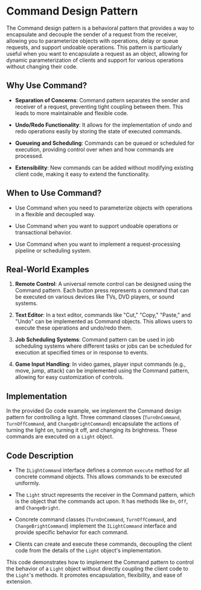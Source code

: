 # Command Design Pattern

The Command design pattern is a behavioral pattern that provides a way to encapsulate and decouple the sender of a request from the receiver, allowing you to parameterize objects with operations, delay or queue requests, and support undoable operations. This pattern is particularly useful when you want to encapsulate a request as an object, allowing for dynamic parameterization of clients and support for various operations without changing their code.

## Why Use Command?

- **Separation of Concerns**: Command pattern separates the sender and receiver of a request, preventing tight coupling between them. This leads to more maintainable and flexible code.

- **Undo/Redo Functionality**: It allows for the implementation of undo and redo operations easily by storing the state of executed commands.

- **Queueing and Scheduling**: Commands can be queued or scheduled for execution, providing control over when and how commands are processed.

- **Extensibility**: New commands can be added without modifying existing client code, making it easy to extend the functionality.

## When to Use Command?

- Use Command when you need to parameterize objects with operations in a flexible and decoupled way.

- Use Command when you want to support undoable operations or transactional behavior.

- Use Command when you want to implement a request-processing pipeline or scheduling system.

## Real-World Examples

1. **Remote Control**: A universal remote control can be designed using the Command pattern. Each button press represents a command that can be executed on various devices like TVs, DVD players, or sound systems.

2. **Text Editor**: In a text editor, commands like "Cut," "Copy," "Paste," and "Undo" can be implemented as Command objects. This allows users to execute these operations and undo/redo them.

3. **Job Scheduling Systems**: Command pattern can be used in job scheduling systems where different tasks or jobs can be scheduled for execution at specified times or in response to events.

4. **Game Input Handling**: In video games, player input commands (e.g., move, jump, attack) can be implemented using the Command pattern, allowing for easy customization of controls.

## Implementation

In the provided Go code example, we implement the Command design pattern for controlling a light. Three command classes (`TurnOnCommand`, `TurnOffCommand`, and `ChangeBrightCommand`) encapsulate the actions of turning the light on, turning it off, and changing its brightness. These commands are executed on a `Light` object.

## Code Description

- The `ILightCommand` interface defines a common `execute` method for all concrete command objects. This allows commands to be executed uniformly.

- The `Light` struct represents the receiver in the Command pattern, which is the object that the commands act upon. It has methods like `On`, `Off`, and `ChangeBright`.

- Concrete command classes (`TurnOnCommand`, `TurnOffCommand`, and `ChangeBrightCommand`) implement the `ILightCommand` interface and provide specific behavior for each command.

- Clients can create and execute these commands, decoupling the client code from the details of the `Light` object's implementation.

This code demonstrates how to implement the Command pattern to control the behavior of a `Light` object without directly coupling the client code to the `Light`'s methods. It promotes encapsulation, flexibility, and ease of extension.
